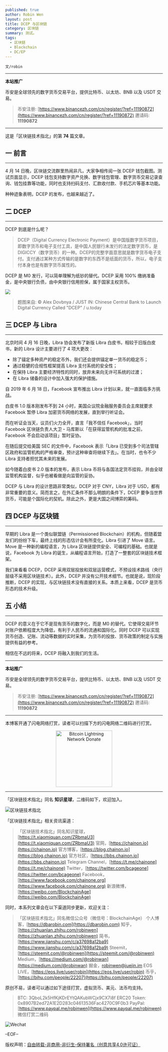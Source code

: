 ```yaml
---
published: true
author: Robin Wen
layout: post
title: DCEP 与区块链
category: 区块链
summary: 测试。
tags:
  - 区块链
  - Blockchain
  - DC/EP
---
```


`文/robin`

***

**本站推广**

币安是全球领先的数字货币交易平台，提供比特币、以太坊、BNB 以及 USDT 交易。

> 币安注册: [https://www.binancezh.com/cn/register/?ref=11190872](https://www.binancezh.com/cn/register/?ref=11190872)
> 邀请码: **11190872**

***

这是「区块链技术指北」的第 **74** 篇文章。

## 一 前言
***

4 月 14 日晚，区块链交流群里热闹非凡，大家争相传阅一张 DCEP 钱包截图。测试页面显示，DCEP 钱包支持数字资产兑换、数字钱包管理、数字货币交易记录查询、钱包挂靠等功能，同时也支持扫码支付、汇款收付款、手机芯片等基本功能。

种种迹象表明，DCEP 的发布，也越来越近了。

## 二 DCEP
***

DCEP 到底是什么呢？

> DCEP（Digital Currency Electronic Payment）是中国版数字货币项目，即数字货币和电子支付工具，是中国人民银行未发行的法定数字货币，是 DIGICCY（数字货币）的一种。DCEP的完整字面意思就是数字货币电子支付。支付通过某种方式传输的是数字的东西不是纸面的货币，所以，电子支付本身也是有数字货币属性的。

DCEP 是 M0 发行，可以简单理解为纸钞的替代。DCEP 采用 100% 缴纳准备金，是中央银行负债，由中央银行信用担保，属于国家主权货币。

![](https://cdn.dbarobin.com/wwuhf5s.jpg)

> 题图来自: © Alex Dovbnya / JUST IN: Chinese Central Bank to Launch Digital Currency Called "DCEP" / u.today

## 三 DCEP 与 Libra
***

北京时间 4 月 16 日晚，Libra 协会发布了新版 Libra 白皮书，相较于旧版白皮书，新的 Libra 设计主要进行了 4 项大更改：

* 除了锚定多种资产的稳定币外，我们还会提供锚定单一货币的稳定币；
* 通过稳健的合规性框架提高 Libra 支付系统的安全性；
* 在保持 Libra 主要经济特性的同时，放弃未来向无许可系统的过渡；
* 在 Libra 储备的设计中加入强大的保护措施。

自 2019 年 6 月 18 日，Facebook 宣布推出 Libra 计划以来，就一直面临多方挑战。

白皮书 1.0 版本刚发布不到 24 小时，美国众议院金融服务委员会主席就要求 Facebook 暂停 Libra 加密货币网络的发展，直到举行听证会。

而在听证会当天，议员们火力全开，直言「我不信任 Facebook」，当时 Facebook 区块链负责人大卫・马库斯以「在获得监管机构的批准之前，Facebook 不会启动该项目」暂时妥协。

在随后提交给美国 SEC 的文件中，Facebook 表示「Libra 已受到多个司法管辖区政府和监管机构的严格审查，预计这种审查将继续下去」。在当时，也令不少 Libra 支持者担忧其未来的发展。

如今随着白皮书 2.0 版本的发布，表示 Libra 币将与各国法定货币挂钩，并由全球监管机构监督，似乎也被看做是向监管的妥协。

DCEP 与 Libra 的设计思路非常类似，DCEP 对于 CNY，Libra 对于 USD，都有非常重要的意义。简而言之，在外汇条件不那么明朗的条件下，DCEP 要争当世界货币，可能是个国际化的契机。除此之外，更是大国之间博弈的筹码。

## 四 DCEP 与区块链
***

早期的 Libra 是一个类似联盟链（Permissioned Blockchain）的机构，但随着盟友们的纷纷下车，最终上线的形态估计会有所变化。Libra 引进了 Move 语言。Move 是一种新的编程语言，为 Libra 区块链提供安全、可编程的基础。也就是说，Facebook 为 Libra 的诞生，从编程语言开始，打造了一整套的区块链技术框架。

我们来看看 DCEP，DCEP 采用双层投放和双层运营模式，不预设技术路线（央行层级不采用区块链技术）。此外，DCEP 并没有公开技术细节。也就是说，现阶段推断，DCEP 的实现，与区块链技术没有直接的关系。本质上来看，DCEP 是货币形态的技术升级。

## 五 小结
***

DCEP 的意义在于它不是现有货币的数字化，而是 M0 的替代。它使得交易环节对账户依赖程度大为降低，有利于人民币的流通和国际化。同时 DCEP 可以实现货币创造、记账、流动等数据的实时采集，为货币的投放、货币政策的制定与实施提供有益的参考。

相信在不远的将来，DCEP 将融入到我们的生活。

***

**本站推广**

币安是全球领先的数字货币交易平台，提供比特币、以太坊、BNB 以及 USDT 交易。

> 币安注册: [https://www.binancezh.com/cn/register/?ref=11190872](https://www.binancezh.com/cn/register/?ref=11190872)
> 邀请码: **11190872**

***

本博客开通了闪电网络打赏，读者可以扫描下方的闪电网络二维码进行打赏。

<center><img title="Bitcoin Lightning Network Donate" width="180" height="180" src="https://lnd.hoo.com/api/generate?openid=TruSwjrK2q57V484Tf0u&isimg=1" alt="Bitcoin Lightning Network Donate"/></center>

***

「区块链技术指北」同名 **知识星球**，二维码如下，欢迎加入。

![区块链技术指北](https://i.imgur.com/3YzonTR.png)

「区块链技术指北」相关资讯渠道：

> 「区块链技术指北」同名知识星球，[https://t.xiaomiquan.com/ZRbmaU3](https://t.xiaomiquan.com/ZRbmaU3)
> 官网，[https://chainon.io](https://chainon.io)
> 官方博客，[https://blog.chainon.io](https://blog.chainon.io)
> 官方社区，[https://bbs.chainon.io](https://bbs.chainon.io)
> Telegram Channel，[https://t.me/chainone](https://t.me/chainone)
> Twitter，[https://twitter.com/bcageone](https://twitter.com/bcageone)
> Facebook，[https://www.facebook.com/chainone.org](https://www.facebook.com/chainone.org)
> 新浪微博，[https://weibo.com/BlockchainAge](https://weibo.com/BlockchainAge)

同时，本系列文章会在以下渠道同步更新，欢迎关注：

> 「区块链技术指北」同名微信公众号（微信号：BlockchainAge）
> 个人博客，[https://dbarobin.com](https://dbarobin.com)
> 知乎，[https://zhuanlan.zhihu.com/robinwen](https://zhuanlan.zhihu.com/robinwen)
> 简书，[https://www.jianshu.com/c/a37698a12ba9](https://www.jianshu.com/c/a37698a12ba9)
> Steemit，[https://steemit.com/@robinwen](https://steemit.com/@robinwen)
> Medium，[https://medium.com/@robinwan](https://medium.com/@robinwan)
> 掘金，[robinwen@juejin.im](https://juejin.im/user/5673ccae60b2260ee435f89a/posts)
> EOS LIVE，[https://eos.live/user/robin](https://eos.live/user/robin)
> 币乎，[https://bihu.com/people/22207](https://bihu.com/people/22207)

原创不易，读者可以通过如下途径打赏，虚拟货币、美元、法币均支持。

> BTC: 3QboL2k5HfKjKDrEYtQAKubWCjx9CX7i8f
> ERC20 Token: 0x8907B2ed72A1E2D283c04613536Fac4270C9F0b3
> PayPal: [https://www.paypal.me/robinwen](https://www.paypal.me/robinwen)
> 微信打赏二维码

![Wechat](https://i.imgur.com/SzoNl5b.jpg)

–EOF–

版权声明：[自由转载-非商用-非衍生-保持署名（创意共享4.0许可证）](http://creativecommons.org/licenses/by-nc-nd/4.0/deed.zh)